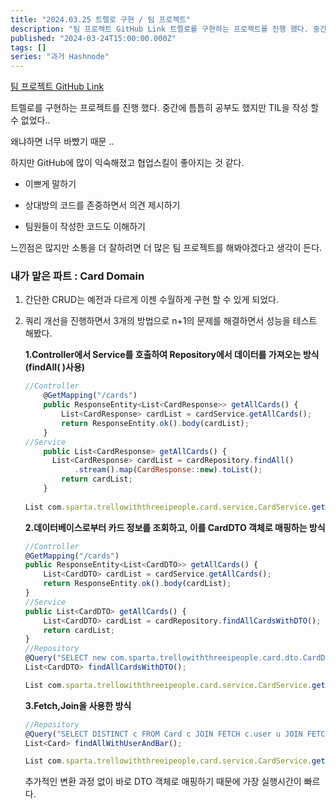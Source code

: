 ```yaml
---
title: "2024.03.25 트렐로 구현 / 팀 프로젝트"
description: "팀 프로젝트 GitHub Link 트렐로를 구현하는 프로젝트를 진행 했다. 중간에 틈틈히 공부도 했지만 TIL을 작성 할 수 없었다.. 왜냐하면 너무 바빴기 때문 .. 하지만 GitHub에 많이 익숙해졌고 협업스킬이 좋아지는 것 같다. 이쁘게 말하기 상대방의 코드를 존중하면서 의견 제시하기 팀원들이 작성한 코드도 이해하기 느낀점은 많지만 소통을 더 잘하려면 더 많은 팀 프로젝트를 해봐야겠다고 생각이 든다. 내가 맡은 파트 : Card ..."
published: "2024-03-24T15:00:00.000Z"
tags: []
series: "과거 Hashnode"
---
```


[팀 프로젝트 GitHub Link](https://github.com/ThreeIpeople/TrelloWithThreeIpeople)

트렐로를 구현하는 프로젝트를 진행 했다. 중간에 틈틈히 공부도 했지만 TIL을 작성 할 수 없었다..

왜냐하면 너무 바빴기 때문 ..

하지만 GitHub에 많이 익숙해졌고 협업스킬이 좋아지는 것 같다.

* 이쁘게 말하기
    
* 상대방의 코드를 존중하면서 의견 제시하기
    
* 팀원들이 작성한 코드도 이해하기
    

느낀점은 많지만 소통을 더 잘하려면 더 많은 팀 프로젝트를 해봐야겠다고 생각이 든다.

### 내가 맡은 파트 : Card Domain

1. 간단한 CRUD는 예전과 다르게 이젠 수월하게 구현 할 수 있게 되었다.
    
2. 쿼리 개선을 진행하면서 3개의 방법으로 n+1의 문제를 해결하면서 성능을 테스트 해봤다.
    
    **1.Controller에서 Service를 호출하여 Repository에서 데이터를 가져오는 방식(findAll( )사용)**
    
    ```jsx
    //Controller
        @GetMapping("/cards")  
        public ResponseEntity<List<CardResponse>> getAllCards() {  
            List<CardResponse> cardList = cardService.getAllCards();  
            return ResponseEntity.ok().body(cardList);
        }
    //Service
        public List<CardResponse> getAllCards() {  
          List<CardResponse> cardList = cardRepository.findAll()  
               .stream().map(CardResponse::new).toList();  
            return cardList;  
        }
        
    List com.sparta.trellowiththreeipeople.card.service.CardService.getAllCards() executed in 12ms
    ```
    
    **2.데이터베이스로부터 카드 정보를 조회하고, 이를 CardDTO 객체로 매핑하는 방식**
    
    ```jsx
    //Controller
    @GetMapping("/cards")  
    public ResponseEntity<List<CardDTO>> getAllCards() {  
        List<CardDTO> cardList = cardService.getAllCards();  
        return ResponseEntity.ok().body(cardList);  
    }
    //Service
    public List<CardDTO> getAllCards() {  
        List<CardDTO> cardList = cardRepository.findAllCardsWithDTO();  
        return cardList;  
    }
    //Repository
    @Query("SELECT new com.sparta.trellowiththreeipeople.card.dto.CardDTO(c.id, c.title, c.content, c.deadline) FROM Card c")  
    List<CardDTO> findAllCardsWithDTO();
    
    List com.sparta.trellowiththreeipeople.card.service.CardService.getAllCards() executed in 2ms
    ```
    
    **3.Fetch,Join을 사용한 방식**
    
    ```jsx
    //Repository
    @Query("SELECT DISTINCT c FROM Card c JOIN FETCH c.user u JOIN FETCH c.bar b WHERE c.deletedAt IS NULL")  
    List<Card> findAllWithUserAndBar();
    
    List com.sparta.trellowiththreeipeople.card.service.CardService.getAllCards() executed in 7ms
    ```
    
    추가적인 변환 과정 없이 바로 DTO 객체로 매핑하기 때문에 가장 실행시간이 빠르다.